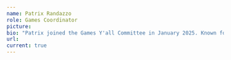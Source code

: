 ```yaml
---
name: Patrix Randazzo
role: Games Coordinator
picture: 
bio: "Patrix joined the Games Y'all Committee in January 2025. Known for making indie games by moonlight and designing educational products by daylight, Patrix is always looking for new games, experiences, and peripherals. Hit 'em up any time about cool projects or ideas you've got cookin’!"
url: 
current: true
---
```

